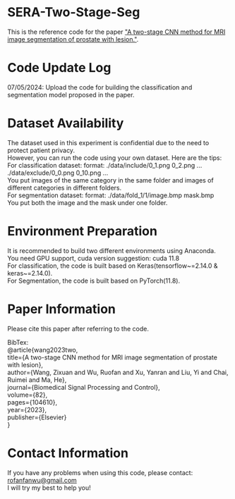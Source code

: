 # SERA-Two-Stage-Seg
This is the reference code for the paper ["A two-stage CNN method for MRI image segmentation of prostate with lesion."](https://www.sciencedirect.com/science/article/abs/pii/S1746809423000435).

# Code Update Log
07/05/2024: Upload the code for building the classification and segmentation model proposed in the paper.

# Dataset Availability
The dataset used in this experiment is confidential due to the need to protect patient privacy.  
However, you can run the code using your own dataset. Here are the tips:   
For classification dataset: format: ./data/include/0_1.png 0_2.png ... ./data/exclude/0_0.png 0_10.png ...  
You put images of the same category in the same folder and images of different categories in different folders.  
For segmentation dataset: format: ./data/fold_1/1/image.bmp mask.bmp  
You put both the image and the mask under one folder.  

# Environment Preparation
It is recommended to build two different environments using Anaconda.  
You need GPU support, cuda version suggestion: cuda 11.8  
For classification, the code is built based on Keras(tensorflow~=2.14.0 & keras~=2.14.0).  
For Segmentation, the code is built based on PyTorch(11.8).    

# Paper Information
Please cite this paper after referring to the code.  

BibTex:  
@article{wang2023two,  
  title={A two-stage CNN method for MRI image segmentation of prostate with lesion},  
  author={Wang, Zixuan and Wu, Ruofan and Xu, Yanran and Liu, Yi and Chai, Ruimei and Ma, He},  
  journal={Biomedical Signal Processing and Control},  
  volume={82},  
  pages={104610},  
  year={2023},  
  publisher={Elsevier}  
}

# Contact Information
If you have any problems when using this code, please contact: rofanfanwu@gmail.com  
I will try my best to help you!
